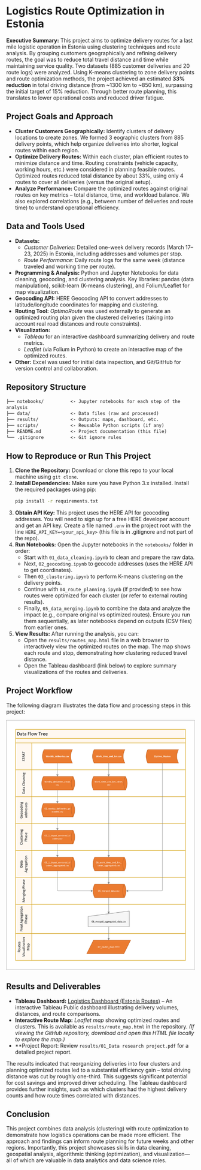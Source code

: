 
# Logistics Route Optimization in Estonia

**Executive Summary:** This project aims to optimize delivery routes for a last mile logistic operation in Estonia using clustering techniques and route analysis. By grouping customers geographically and refining delivery routes, the goal was to reduce total travel distance and time while maintaining service quality. Two datasets (885 customer deliveries and 20 route logs) were analyzed. Using K-means clustering to zone delivery points and route optimization methods, the project achieved an estimated **33% reduction** in total driving distance (from ~1300 km to ~850 km), surpassing the initial target of 15% reduction. Through better route planning, this translates to lower operational costs and reduced driver fatigue.

## Project Goals and Approach

- **Cluster Customers Geographically:** Identify clusters of delivery locations to create zones. We formed 3 eographic clusters from 885 delivery points, which help organize deliveries into shorter, logical routes within each region.
- **Optimize Delivery Routes:** Within each cluster, plan efficient routes to minimize distance and time. Routing constraints (vehicle capacity, working hours, etc.) were considered in planning feasible routes. Optimized routes reduced total distance by about 33%, using only 4 routes to cover all deliveries (versus the original setup).
- **Analyze Performance:** Compare the optimized routes against original routes on key metrics – total distance, time, and workload balance. We also explored correlations (e.g., between number of deliveries and route time) to understand operational efficiency.

## Data and Tools Used

- **Datasets:** 
  - *Customer Deliveries:* Detailed one-week delivery records (March 17–23, 2025) in Estonia, including addresses and volumes per stop.
  - *Route Performance:* Daily route logs for the same week (distance traveled and working time per route).
- **Programming & Analysis:** Python and Jupyter Notebooks for data cleaning, geocoding, and clustering analysis. Key libraries: pandas (data manipulation), scikit-learn (K-means clustering), and Folium/Leaflet for map visualization.
- **Geocoding API:** HERE Geocoding API to convert addresses to latitude/longitude coordinates for mapping and clustering.
- **Routing Tool:** *OptimoRoute* was used externally to generate an optimized routing plan given the clustered deliveries (taking into account real road distances and route constraints).
- **Visualization:** 
  - *Tableau* for an interactive dashboard summarizing delivery and route metrics.
  - *Leaflet* (via Folium in Python) to create an interactive map of the optimized routes.
- **Other:** Excel was used for initial data inspection, and Git/GitHub for version control and collaboration.

## Repository Structure

```text
├── notebooks/          <- Jupyter notebooks for each step of the analysis
├── data/               <- Data files (raw and processed)
├── results/            <- Outputs: maps, dashboard, etc.
├── scripts/            <- Reusable Python scripts (if any)
├── README.md           <- Project documentation (this file)
└── .gitignore          <- Git ignore rules
```

## How to Reproduce or Run This Project

1. **Clone the Repository:** Download or clone this repo to your local machine using `git clone`.
2. **Install Dependencies:** Make sure you have Python 3.x installed. Install the required packages using pip:
   ```bash
   pip install -r requirements.txt
   ```
3. **Obtain API Key:** This project uses the HERE API for geocoding addresses. You will need to sign up for a free HERE developer account and get an API key. Create a file named `.env` in the project root with the line `HERE_API_KEY=<your_api_key>` (this file is in .gitignore and not part of the repo).
4. **Run Notebooks:** Open the Jupyter notebooks in the `notebooks/` folder in order:
   - Start with `01_data_cleaning.ipynb` to clean and prepare the raw data.
   - Next, `02_geocoding.ipynb` to geocode addresses (uses the HERE API to get coordinates).
   - Then `03_clustering.ipynb` to perform K-means clustering on the delivery points.
   - Continue with `04_route_planning.ipynb` (if provided) to see how routes were optimized for each cluster (or refer to external routing results).
   - Finally, `05_data_merging.ipynb` to combine the data and analyze the impact (e.g., compare original vs optimized routes).
   Ensure you run them sequentially, as later notebooks depend on outputs (CSV files) from earlier ones.
5. **View Results:** After running the analysis, you can:
   - Open the `results/routes_map.html` file in a web browser to interactively view the optimized routes on the map. The map shows each route and stop, demonstrating how clustering reduced travel distance.
   - Open the Tableau dashboard (link below) to explore summary visualizations of the routes and deliveries.

## Project Workflow

The following diagram illustrates the data flow and processing steps in this project:

![Data Flow Tree](results/data_flow_tree.png)

## Results and Deliverables

- **Tableau Dashboard:** [Logistics Dashboard (Estonia Routes)](https://public.tableau.com/views/Logistic_dashboard_by_DK/01_Deliveries_overview?:language=en-US&publish=yes&:sid=&:redirect=auth&:display_count=n&:origin=viz_share_link) – An interactive Tableau Public dashboard illustrating delivery volumes, distances, and route comparisons.
- **Interactive Route Map:** *Leaflet map* showing optimized routes and clusters. This is available as `results/route_map.html` in the repository. *(If viewing the GitHub repository, download and open this HTML file locally to explore the map.)*
- **Project Report: Review `results/01_Data research project.pdf` for a detailed project report.

The results indicated that reorganizing deliveries into four clusters and planning optimized routes led to a substantial efficiency gain – total driving distance was cut by roughly one-third. This suggests significant potential for cost savings and improved driver scheduling. The Tableau dashboard provides further insights, such as which clusters had the highest delivery counts and how route times correlated with distances.

## Conclusion

This project combines data analysis (clustering) with route optimization to demonstrate how logistics operations can be made more efficient. The approach and findings can inform route planning for future weeks and other regions. Importantly, this project showcases skills in data cleaning, geospatial analysis, algorithmic thinking (optimization), and visualization—all of which are valuable in data analytics and data science roles.
